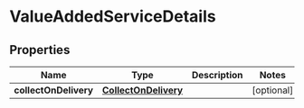 # ValueAddedServiceDetails

## Properties
Name | Type | Description | Notes
------------ | ------------- | ------------- | -------------
**collectOnDelivery** | [**CollectOnDelivery**](CollectOnDelivery.md) |  |  [optional]
